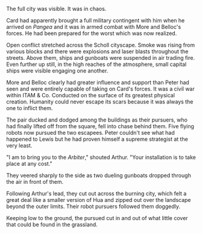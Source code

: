 The full city was visible. It was in chaos.

Card had apparently brought a full military contingent with him when he arrived on _Pangea_ and it was in armed combat with More and Belloc's forces. He had been prepared for the worst which was now realized.

Open conflict stretched across the Scholl cityscape. Smoke was rising from various blocks and there were explosions and laser blasts throughout the streets. Above them, ships and gunboats were suspended in air trading fire. Even further up still, in the high reaches of the atmosphere, small capital ships were visible engaging one another.

More and Belloc clearly had greater influence and support than Peter had seen and were entirely capable of taking on Card's forces. It was a civil war within ITAM & Co. Conducted on the surface of its greatest physical creation. Humanity could never escape its scars because it was always the one to inflict them.

The pair ducked and dodged among the buildings as their pursuers, who had finally lifted off from the square, fell into chase behind them. Five flying robots now pursued the two escapees. Peter couldn't see what had happened to Lewis but he had proven himself a supreme strategist at the very least.

"I am to bring you to the _Arbiter_," shouted Arthur. "Your installation is to take place at any cost."

They veered sharply to the side as two dueling gunboats dropped through the air in front of them.

Following Arthur's lead, they cut out across the burning city, which felt a great deal like a smaller version of Hua and zipped out over the landscape beyond the outer limits. Their robot pursuers followed them doggedly.

Keeping low to the ground, the pursued cut in and out of what little cover that could be found in the grassland.
